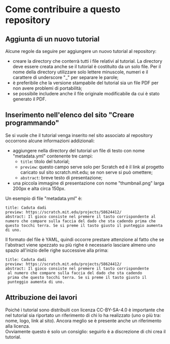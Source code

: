 # Come contribuire a questo repository

## Aggiunta di un nuovo tutorial

Alcune regole da seguire per aggiungere un nuovo tutorial al repository:

- creare la directory che conterrà tutti i file relativi al tutorial. La directory deve essere creata anche se il tutorial è costituito da un solo file. Per il nome della directory utilizzare solo lettere minuscole, numeri e il carattere di underscore "\_" per separare le parole;
- è preferibile che la versione stampabile del tutorial sia un file PDF per non avere problemi di portabilità;
- se possibile includere anche il file originale modificabile da cui è stato generato il PDF.


## Inserimento nell'elenco del sito "Creare programmando"

Se si vuole che il tutorial venga inserito nel sito associato al repository occorrono alcune informazioni addizionali:

- aggiungere nella directory del tutorial un file di testo con nome "metadata.yml" contenente tre campi:
  - `title`: titolo del tutorial;
  - `preview`: questo campo serve solo per Scratch ed è il link al progetto caricato sul sito scratch.mit.edu; se non serve si può omettere;
  - `abstract`: breve testo di presentazione;
- una piccola immagine di presentazione con nome "thumbnail.png" larga 200px e alta circa 150px.

Un esempio di file "metadata.yml" è:

    title: Caduta dadi
    preview: https://scratch.mit.edu/projects/58624412/
    abstract: Il gioco consiste nel premere il tasto corrispondente al numero che compare sulla faccia del dado che sta cadendo prima che questo tocchi terra. Se si preme il tasto giusto il punteggio aumenta di uno.

Il formato del file è YAML, quindi occorre prestare attenzione al fatto che se l'abstract viene spezzato su più righe è necessario lasciare almeno uno spazio all'inizio delle righe successive alla prima:

    title: Caduta dadi
    preview: https://scratch.mit.edu/projects/58624412/
    abstract: Il gioco consiste nel premere il tasto corrispondente
     al numero che compare sulla faccia del dado che sta cadendo
     prima che questo tocchi terra. Se si preme il tasto giusto il
     punteggio aumenta di uno.


## Attribuzione dei lavori

Poiché i tutorial sono distribuiti con licenza CC-BY-SA-4.0 è importante che nel tutorial sia riportato un riferimento di chi lo ha realizzato (uno o più tra: nome, logo, link al sito). Ancora meglio se è presente anche un riferimento alla licenza.
<br/>Ovviamente questo è solo un consiglio: seguirlo è a discrezione di chi crea il tutorial.
